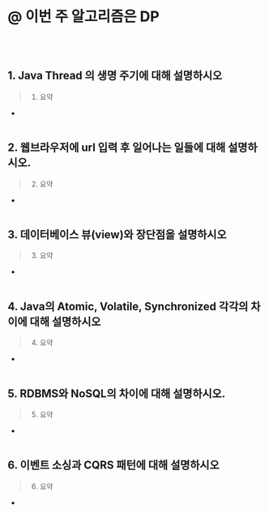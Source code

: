 # @ 이번 주 알고리즘은 DP


<br><br>

## 1. Java Thread 의 생명 주기에 대해 설명하시오

> 1. 요약
-
```

```

## 2. 웹브라우저에 url 입력 후 일어나는 일들에 대해 설명하시오.

> 2. 요약
-
```

```


## 3. 데이터베이스 뷰(view)와 장단점을 설명하시오

> 3. 요약
-
```

```

## 4. Java의 Atomic, Volatile, Synchronized 각각의 차이에 대해 설명하시오

> 4. 요약
-
```

```

## 5. RDBMS와 NoSQL의 차이에 대해 설명하시오.

> 5. 요약
-
```

```

## 6. 이벤트 소싱과 CQRS 패턴에 대해 설명하시오

> 6. 요약
-
```

```


